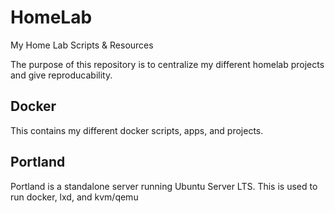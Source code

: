 # HomeLab
My Home Lab Scripts &amp; Resources

The purpose of this repository is to centralize my different homelab projects and give reproducability.

## Docker
This contains my different docker scripts, apps, and projects.

## Portland
Portland is a standalone server running Ubuntu Server LTS.
This is used to run docker, lxd, and kvm/qemu
